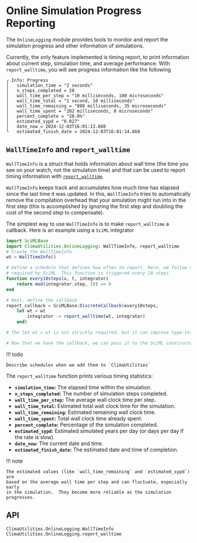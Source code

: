 # Online Simulation Progress Reporting

The `OnlineLogging` module provides tools to monitor and report the simulation
progress and other information of simulations.

Currently, the only feature implemented is timing report, to print information
about current step, simulation time, and average performance. With
`report_walltime`, you will see progress information like the following
```
┌ Info: Progress
│   simulation_time = "2 seconds"
│   n_steps_completed = 20
│   wall_time_per_step = "10 milliseconds, 100 microseconds"
│   wall_time_total = "1 second, 10 milliseconds"
│   wall_time_remaining = "808 milliseconds, 35 microseconds"
│   wall_time_spent = "202 milliseconds, 8 microseconds"
│   percent_complete = "20.0%"
│   estimated_sypd = "0.027"
│   date_now = 2024-12-03T16:01:13.660
└   estimated_finish_date = 2024-12-03T16:01:14.660
```

## `WallTimeInfo` and `report_walltime`

`WallTimeInfo` is a struct that holds information about wall time (the time you
see on your watch, not the simulation time) and that can be used to report
timing information with [`report_walltime`](@ref).

`WallTimeInfo` keeps track and accumulates how much time has elapsed since the
last time it was updated. In this, `WallTimeInfo` tries to automatically remove
the compilation overhead that your simulation might run into in the first step
(this is accomplished by ignoring the first step and doubling the cost of the
second step to compensate).

The simplest way to use `WallTimeInfo` is to make `report_walltime` a callback.
Here is an example using a `SciML` integrator
```julia
import SciMLBase
import ClimaUtilities.OnlineLogging: WallTimeInfo, report_walltime
# Create the WallTimeInfo
wt = WallTimeInfo()

# Define a schedule that defines how often to report. Here, we follow the signature
# required by SciML. This function is triggered every 10 steps
function every10steps(u, t, integrator)
    return mod(integrator.step, 10) == 0
end

# Next, define the callback
report_callback = SciMLBase.DiscreteCallback(every10steps,
    let wt = wt
        integrator -> report_walltime(wt, integrator)
    end)

# The let wt = wt is not strickly required, but it can improve type-stability and performance

# Now that we have the callback, we can pass it to the SciML constructor for the integrator
```

!!! todo

    Describe schedules when we add them to `ClimaUtilities`

The `report_walltime` function prints various timing statistics:

* **`simulation_time`:** The elapsed time within the simulation.
* **`n_steps_completed`:** The number of simulation steps completed.
* **`wall_time_per_step`:** The average wall clock time per step.
* **`wall_time_total`:** Estimated total wall clock time for the simulation.
* **`wall_time_remaining`:** Estimated remaining wall clock time.
* **`wall_time_spent`:** Total wall clock time already spent.
* **`percent_complete`:** Percentage of the simulation completed.
* **`estimated_sypd`:** Estimated simulated years per day (or days per day if
  the rate is slow).
* **`date_now`:** The current date and time.
* **`estimated_finish_date`:** The estimated date and time of completion.

!!! note

    The estimated values (like `wall_time_remaining` and `estimated_sypd`) are
    based on the average wall time per step and can fluctuate, especially early
    in the simulation.  They become more reliable as the simulation progresses.

## API

```@docs
ClimaUtilities.OnlineLogging.WallTimeInfo
ClimaUtilities.OnlineLogging.report_walltime
```
